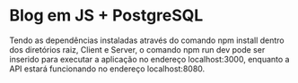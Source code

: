 # Blog em JS + PostgreSQL

Tendo as dependências instaladas através do comando npm install dentro dos diretórios raiz, Client e Server, o comando npm run dev pode ser inserido para executar a aplicação no endereço localhost:3000, enquanto a API estará funcionando no endereço localhost:8080.
